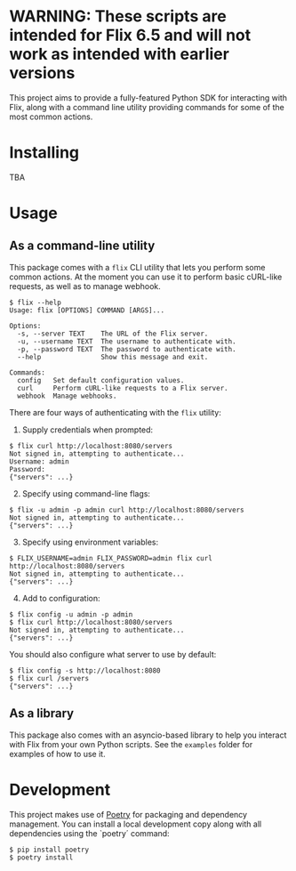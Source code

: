 # WARNING: These scripts are intended for Flix 6.5 and will not work as intended with earlier versions

This project aims to provide a fully-featured Python SDK for interacting with Flix,
along with a command line utility providing commands for some of the most common actions.

# Installing

TBA

# Usage

## As a command-line utility

This package comes with a `flix` CLI utility that lets you perform some common actions.
At the moment you can use it to perform basic cURL-like requests, as well as to manage webhook.

```
$ flix --help
Usage: flix [OPTIONS] COMMAND [ARGS]...

Options:
  -s, --server TEXT    The URL of the Flix server.
  -u, --username TEXT  The username to authenticate with.
  -p, --password TEXT  The password to authenticate with.
  --help               Show this message and exit.

Commands:
  config   Set default configuration values.
  curl     Perform cURL-like requests to a Flix server.
  webhook  Manage webhooks.
```

There are four ways of authenticating with the `flix` utility:

1. Supply credentials when prompted:
```
$ flix curl http://localhost:8080/servers
Not signed in, attempting to authenticate...
Username: admin
Password:
{"servers": ...}
```
2. Specify using command-line flags:
```
$ flix -u admin -p admin curl http://localhost:8080/servers
Not signed in, attempting to authenticate...
{"servers": ...}
```
3. Specify using environment variables:
```
$ FLIX_USERNAME=admin FLIX_PASSWORD=admin flix curl http://localhost:8080/servers
Not signed in, attempting to authenticate...
{"servers": ...}
```
4. Add to configuration:
```
$ flix config -u admin -p admin
$ flix curl http://localhost:8080/servers
Not signed in, attempting to authenticate...
{"servers": ...}
```

You should also configure what server to use by default:
```
$ flix config -s http://localhost:8080
$ flix curl /servers
{"servers": ...}
```

## As a library

This package also comes with an asyncio-based library to help you interact with Flix from your own Python scripts.
See the `examples` folder for examples of how to use it.

# Development

This project makes use of [Poetry](https://python-poetry.org/) for packaging and dependency management.
You can install a local development copy along with all dependencies using the `poetry´ command:
```
$ pip install poetry
$ poetry install
```
